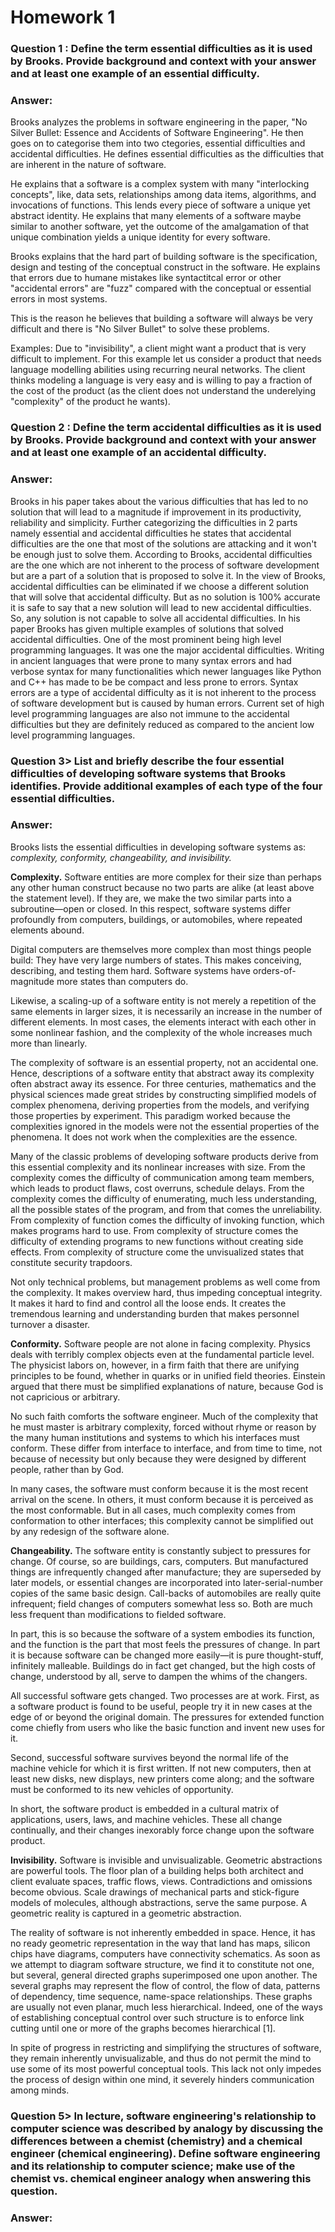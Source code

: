 # **Homework 1**

### Question 1 : Define the term essential difficulties as it is used by Brooks. Provide background and context with your answer and at least one example of an essential difficulty.

### Answer:

Brooks analyzes the problems in software engineering in the paper, "No Silver Bullet: Essence and Accidents of Software Engineering". He then goes on to categorise them into two ctegories, essential difficulties and accidental difficulties. He defines essential difficulties as the difficulties that are inherent in the nature of software.

He explains that a software is a complex system with many "interlocking concepts", like, data sets, relationships among data items, algorithms, and invocations of functions. This lends every piece of software a unique yet abstract identity. He explains that many elements of a software maybe similar to another software, yet the outcome of the amalgamation of that unique combination yields a unique identity for every software.

Brooks explains that the hard part of building software is the specification, design and testing of the conceptual construct in the software. He explains that errors due to humane mistakes like syntactitcal error or other "accidental errors" are "fuzz" compared with the conceptual or essential errors in most systems.

This is the reason he believes that building a software will always be very difficult and there is "No Silver Bullet" to solve these problems.

Examples: Due to "invisibility", a client might want a product that is very difficult to implement. For this example let us consider a product that needs language modelling abilities using recurring neural networks. The client thinks modeling a language is very easy and is willing to pay a fraction of the cost of the product (as the client does not understand the underelying "complexity" of the product he wants).

### Question 2 : Define the term accidental difficulties as it is used by Brooks. Provide background and context with your answer and at least one example of an accidental difficulty.

### Answer:

Brooks in his paper takes about the various difficulties that has led to no solution that will lead to a magnitude if improvement in its productivity, reliability and simplicity. Further categorizing the difficulties in 2 parts namely essential and accidental difficulties he states that accidental difficulties are the one that most of the solutions are attacking and it won't be enough just to solve them.
According to Brooks, accidental difficulties are the one which are not inherent to the process of software development but are a part of a solution that is proposed to solve it. In the view of Brooks, accidental difficulties can be eliminated if we choose a different solution that will solve that accidental difficulty. But as no solution is 100% accurate it is safe to say that a new solution will lead to new accidental difficulties. So, any solution is not capable to solve all accidental difficulties.
In his paper Brooks has given multiple examples of solutions that solved accidental difficulties. One of the most prominent being high level programming languages. It was one the major accidental difficulties. Writing in ancient languages that were prone to many syntax errors and had verbose syntax for many functionalities which newer languages like Python and C++ has made to be be compact and less prone to errors. Syntax errors are a type of accidental difficulty as it is not inherent to the process of software development but is caused by human errors. Current set of high level programming languages are also not immune to the accidental difficulties but they are definitely reduced as compared to the ancient low level programming languages.


### Question 3> List and briefly describe the four essential difficulties of developing software systems that Brooks identifies. Provide additional examples of each type of the four essential difficulties.

### Answer:

Brooks lists the essential difficulties in developing software systems as: *complexity, conformity, changeability, and invisibility.*

**Complexity.** Software entities are more complex for their size than perhaps any other human construct because no two parts are alike (at least above the statement level). If they are, we make the two similar parts into a subroutine—open or closed. In this respect, software systems differ profoundly from computers, buildings, or automobiles, where repeated elements abound.

Digital computers are themselves more complex than most things people build: They have very large numbers of states. This makes conceiving, describing, and testing them hard. Software systems have orders-of- magnitude more states than computers do.

Likewise, a scaling-up of a software entity is not merely a repetition of the same elements in larger sizes, it is necessarily an increase in the number of different elements. In most cases, the elements interact with each other in some nonlinear fashion, and the complexity of the whole increases much more than linearly.

The complexity of software is an essential property, not an accidental one. Hence, descriptions of a software entity that abstract away its complexity often abstract away its essence. For three centuries, mathematics and the physical sciences made great strides by constructing simplified models of complex phenomena, deriving properties from the models, and verifying those properties by experiment. This paradigm worked because the complexities ignored in the models were not the essential properties of the phenomena. It does not work when the complexities are the essence.

Many of the classic problems of developing software products derive from this essential complexity and its nonlinear increases with size. From the complexity comes the difficulty of communication among team members, which leads to product flaws, cost overruns, schedule delays. From the complexity comes the difficulty of enumerating, much less understanding, all the possible states of the program, and from that comes the unreliability. From complexity of function comes the difficulty of invoking function, which makes programs hard to use. From complexity of structure comes the difficulty of extending programs to new functions without creating side effects. From complexity of structure come the unvisualized states that constitute security trapdoors.

Not only technical problems, but management problems as well come from the complexity. It makes overview hard, thus impeding conceptual integrity. It makes it hard to find and control all the loose ends. It creates the tremendous learning and understanding burden that makes personnel turnover a disaster.

**Conformity.** Software people are not alone in facing complexity. Physics deals with terribly complex objects even at the fundamental particle level. The physicist labors on, however, in a firm faith that there are unifying principles to be found, whether in quarks or in unified field theories. Einstein argued that there must be simplified explanations of nature, because God is not capricious or arbitrary.

No such faith comforts the software engineer. Much of the complexity that he must master is arbitrary complexity, forced without rhyme or reason by the many human institutions and systems to which his interfaces must conform. These differ from interface to interface, and from time to time, not because of necessity but only because they were designed by different people, rather than by God.

In many cases, the software must conform because it is the most recent arrival on the scene. In others, it must conform because it is perceived as the most conformable. But in all cases, much complexity comes from conformation to other interfaces; this complexity cannot be simplified out by any redesign of the software alone.

**Changeability.** The software entity is constantly subject to pressures for change. Of course, so are buildings, cars, computers. But manufactured things are infrequently changed after manufacture; they are superseded by later models, or essential changes are incorporated into later-serial-number copies of the same basic design. Call-backs of automobiles are really quite infrequent; field changes of computers somewhat less so. Both are much less frequent than modifications to fielded software.

In part, this is so because the software of a system embodies its function, and the function is the part that most feels the pressures of change. In part it is because software can be changed more easily—it is pure thought-stuff, infinitely malleable. Buildings do in fact get changed, but the high costs of change, understood by all, serve to dampen the whims of the changers.

All successful software gets changed. Two processes are at work. First, as a software product is found to be useful, people try it in new cases at the edge of or beyond the original domain. The pressures for extended function come chiefly from users who like the basic function and invent new uses for it.

Second, successful software survives beyond the normal life of the machine vehicle for which it is first written. If not new computers, then at least new disks, new displays, new printers come along; and the software must be conformed to its new vehicles of opportunity.

In short, the software product is embedded in a cultural matrix of applications, users, laws, and machine vehicles. These all change continually, and their changes inexorably force change upon the software product.

**Invisibility.** Software is invisible and unvisualizable. Geometric abstractions are powerful tools. The floor plan of a building helps both architect and client evaluate spaces, traffic flows, views. Contradictions and omissions become obvious. Scale drawings of mechanical parts and stick-figure models of molecules, although abstractions, serve the same purpose. A geometric reality is captured in a geometric abstraction.

The reality of software is not inherently embedded in space. Hence, it has no ready geometric representation in the way that land has maps, silicon chips have diagrams, computers have connectivity schematics. As soon as we attempt to diagram software structure, we find it to constitute not one, but several, general directed graphs superimposed one upon another. The several graphs may represent the flow of control, the flow of data, patterns of dependency, time sequence, name-space relationships. These graphs are usually not even planar, much less hierarchical. Indeed, one of the ways of establishing conceptual control over such structure is to enforce link cutting until one or more of the graphs becomes hierarchical [1].

In spite of progress in restricting and simplifying the structures of software, they remain inherently unvisualizable, and thus do not permit the mind to use some of its most powerful conceptual tools. This lack not only impedes the process of design within one mind, it severely hinders communication among minds.

### Question 5> In lecture, software engineering's relationship to computer science was described by analogy by discussing the differences between a chemist (chemistry) and a chemical engineer (chemical engineering). Define software engineering and its relationship to computer science; make use of the chemist vs. chemical engineer analogy when answering this question.

### Answer:

